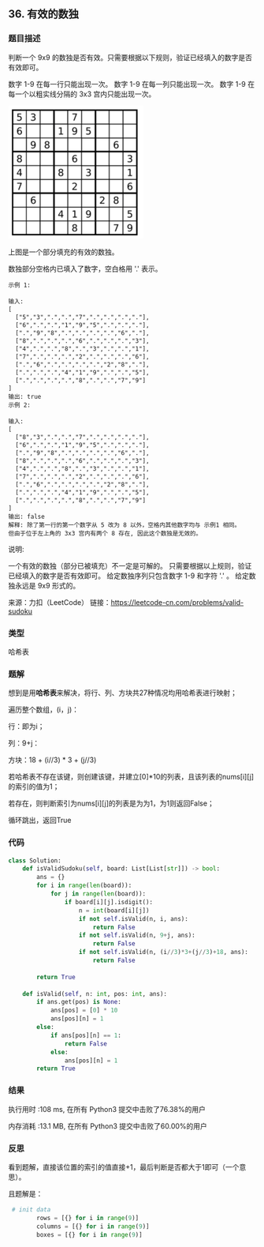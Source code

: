 ## 36. 有效的数独



### 题目描述

判断一个 9x9 的数独是否有效。只需要根据以下规则，验证已经填入的数字是否有效即可。

数字 1-9 在每一行只能出现一次。
数字 1-9 在每一列只能出现一次。
数字 1-9 在每一个以粗实线分隔的 3x3 宫内只能出现一次。

<img src="../images/10.png" style="zoom:50%;" />

上图是一个部分填充的有效的数独。

数独部分空格内已填入了数字，空白格用 '.' 表示。

```
示例 1:

输入:
[
  ["5","3",".",".","7",".",".",".","."],
  ["6",".",".","1","9","5",".",".","."],
  [".","9","8",".",".",".",".","6","."],
  ["8",".",".",".","6",".",".",".","3"],
  ["4",".",".","8",".","3",".",".","1"],
  ["7",".",".",".","2",".",".",".","6"],
  [".","6",".",".",".",".","2","8","."],
  [".",".",".","4","1","9",".",".","5"],
  [".",".",".",".","8",".",".","7","9"]
]
输出: true
示例 2:

输入:
[
  ["8","3",".",".","7",".",".",".","."],
  ["6",".",".","1","9","5",".",".","."],
  [".","9","8",".",".",".",".","6","."],
  ["8",".",".",".","6",".",".",".","3"],
  ["4",".",".","8",".","3",".",".","1"],
  ["7",".",".",".","2",".",".",".","6"],
  [".","6",".",".",".",".","2","8","."],
  [".",".",".","4","1","9",".",".","5"],
  [".",".",".",".","8",".",".","7","9"]
]
输出: false
解释: 除了第一行的第一个数字从 5 改为 8 以外，空格内其他数字均与 示例1 相同。
但由于位于左上角的 3x3 宫内有两个 8 存在, 因此这个数独是无效的。
```


说明:

一个有效的数独（部分已被填充）不一定是可解的。
只需要根据以上规则，验证已经填入的数字是否有效即可。
给定数独序列只包含数字 1-9 和字符 '.' 。
给定数独永远是 9x9 形式的。

来源：力扣（LeetCode）
链接：https://leetcode-cn.com/problems/valid-sudoku

### 类型

哈希表



### 题解

想到是用**哈希表**来解决，将行、列、方块共27种情况均用哈希表进行映射；

遍历整个数组，(i，j)：

行：即为i；

列：9+j：

方块：18 + (i//3) * 3 + (j//3)

若哈希表不存在该键，则创建该键，并建立[0]*10的列表，且该列表的nums\[i\]\[j\]的索引的值为1；

若存在，则判断索引为nums\[i\]\[j\]的列表是为为1，为1则返回False；

循环跳出，返回True



### 代码

```python
class Solution:
    def isValidSudoku(self, board: List[List[str]]) -> bool:
    	ans = {}
    	for i in range(len(board)):
    		for j in range(len(board)):
    			if board[i][j].isdigit():
    				n = int(board[i][j])
    				if not self.isValid(n, i, ans):
    					return False
    				if not self.isValid(n, 9+j, ans):
    					return False
    				if not self.isValid(n, (i//3)*3+(j//3)+18, ans):
    					return False
    				
    	return True
    					
    def isValid(self, n: int, pos: int, ans):
    	if ans.get(pos) is None:
    		ans[pos] = [0] * 10
    		ans[pos][n] = 1
    	else:
    		if ans[pos][n] == 1:
    			return False
    		else:
    			ans[pos][n] = 1
    	return True
```



### 结果

执行用时 :108 ms, 在所有 Python3 提交中击败了76.38%的用户

内存消耗 :13.1 MB, 在所有 Python3 提交中击败了60.00%的用户



### 反思

看到题解，直接该位置的索引的值直接+1，最后判断是否都大于1即可（一个意思）。

且题解是：

```python
 # init data
        rows = [{} for i in range(9)]
        columns = [{} for i in range(9)]
        boxes = [{} for i in range(9)]
```

